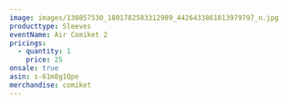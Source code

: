 ```yaml
---
image: images/130857530_1801782583312989_4426433861813979797_n.jpg
producttype: Sleeves
eventName: Air Comiket 2
pricings:
  - quantity: 1
    price: 25
onsale: true
asin: s-61m8g1Qpe
merchandise: comiket
---
```

